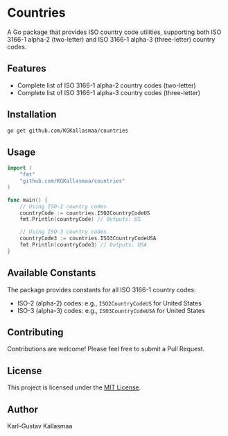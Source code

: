 # Countries

A Go package that provides ISO country code utilities, supporting both ISO 3166-1 alpha-2 (two-letter) and ISO 3166-1 alpha-3 (three-letter) country codes.

## Features

- Complete list of ISO 3166-1 alpha-2 country codes (two-letter)
- Complete list of ISO 3166-1 alpha-3 country codes (three-letter)

## Installation

```bash
go get github.com/KGKallasmaa/countries
```

## Usage

```go
import (
    "fmt"
    "github.com/KGKallasmaa/countries"
)

func main() {
    // Using ISO-2 country codes
    countryCode := countries.ISO2CountryCodeUS
    fmt.Println(countryCode) // Outputs: US

    // Using ISO-3 country codes
    countryCode3 := countries.ISO3CountryCodeUSA
    fmt.Println(countryCode3) // Outputs: USA
}
```

## Available Constants

The package provides constants for all ISO 3166-1 country codes:

- ISO-2 (alpha-2) codes: e.g., `ISO2CountryCodeUS` for United States
- ISO-3 (alpha-3) codes: e.g., `ISO3CountryCodeUSA` for United States

## Contributing

Contributions are welcome! Please feel free to submit a Pull Request.

## License

This project is licensed under the [MIT License](LICENSE).

## Author

Karl-Gustav Kallasmaa
